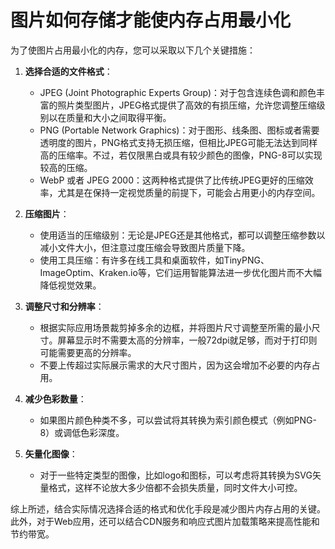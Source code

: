 # 图片如何存储才能使内存占用最小化

为了使图片占用最小化的内存，您可以采取以下几个关键措施：

1. **选择合适的文件格式**：
   - JPEG (Joint Photographic Experts Group)：对于包含连续色调和颜色丰富的照片类型图片，JPEG格式提供了高效的有损压缩，允许您调整压缩级别以在质量和大小之间取得平衡。
   - PNG (Portable Network Graphics)：对于图形、线条图、图标或者需要透明度的图片，PNG格式支持无损压缩，但相比JPEG可能无法达到同样高的压缩率。不过，若仅限黑白或具有较少颜色的图像，PNG-8可以实现较高的压缩。
   - WebP 或者 JPEG 2000：这两种格式提供了比传统JPEG更好的压缩效率，尤其是在保持一定视觉质量的前提下，可能会占用更小的内存空间。

2. **压缩图片**：
   - 使用适当的压缩级别：无论是JPEG还是其他格式，都可以调整压缩参数以减小文件大小，但注意过度压缩会导致图片质量下降。
   - 使用工具压缩：有许多在线工具和桌面软件，如TinyPNG、ImageOptim、Kraken.io等，它们运用智能算法进一步优化图片而不大幅降低视觉效果。

3. **调整尺寸和分辨率**：
   - 根据实际应用场景裁剪掉多余的边框，并将图片尺寸调整至所需的最小尺寸。屏幕显示时不需要太高的分辨率，一般72dpi就足够，而对于打印则可能需要更高的分辨率。
   - 不要上传超过实际展示需求的大尺寸图片，因为这会增加不必要的内存占用。

4. **减少色彩数量**：
   - 如果图片颜色种类不多，可以尝试将其转换为索引颜色模式（例如PNG-8）或调低色彩深度。

5. **矢量化图像**：
   - 对于一些特定类型的图像，比如logo和图标，可以考虑将其转换为SVG矢量格式，这样不论放大多少倍都不会损失质量，同时文件大小可控。

综上所述，结合实际情况选择合适的格式和优化手段是减少图片内存占用的关键。此外，对于Web应用，还可以结合CDN服务和响应式图片加载策略来提高性能和节约带宽。

